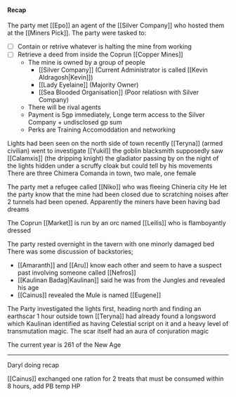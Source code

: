 #### Recap
The party met [[Epo]] an agent of the [[Silver Company]] who hosted them at the [[Miners Pick]].
The party were tasked to:
- [ ] Contain or retrive whatever is halting the mine from working
- [ ] Retrieve a deed from inside the Coprun [[Copper Mines]]
	- The mine is owned by a group of people
		- [[Silver Company]] (Current Administrator is called [[Kevin Aldragosh|Kevin]])
		- [[Lady Eyelaine]] (Majority Owner)
		- [[Sea Blooded Organisation]] (Poor relatiosn with Silver Company)
	- There will be rival agents
	- Payment is 5gp immediately, Longe term access to the Silver Company + undisclosed gp sum
	- Perks are Training Accomoddation and networking

Lights had been seen on the north side of town recently
[[Teryna]] (armed civilian) went to investigate
[[Yukil]] the goblin blacksmith supposedly saw [[Calamxis]] (the dripping knight) the gladiator passing by on the night of the lights hidden under a scruffy cloak but could tell by his movements
There are three Chimera Comanda in town, two male, one female

The party met a refugee called [[Niko]] who was fleeing Chineria city
He let the party know that the mine had been closed due to scratching noises after 2 tunnels had been opened. Apparently the miners have been having bad dreams

The Coprun [[Market]] is run by an orc named [[Leilis]] who is flamboyantly dressed

The party rested overnight in the tavern with one minorly damaged bed
There was some discussion of backstories;
- [[Amaranth]] and [[Aru]] know each other and seem to have a suspect past involving someone called [[Nefros]]
- [[Kaulinan Badag|Kaulinan]] said he was from the Jungles and revealed his age
- [[Cainus]] revealed the Mule is named [[Eugene]]

The Party investigated the lights first, heading north and finding an earthscar 1 hour outside town
[[Teryna]] had already found a longsword which Kaulinan identified as having Celestial script on it and a heavy level of transmutation magic. The scar itself had an aura of conjuration magic


The current year is 261 of the New Age

<hr>

Daryl doing recap

[[Cainus]] exchanged one ration for 2 treats that must be consumed within 8 hours, add PB temp HP


